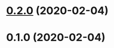 # [0.2.0](https://github.com/mljs/dataset-metadata/compare/v0.1.0...v0.2.0) (2020-02-04)



# 0.1.0 (2020-02-04)



